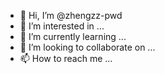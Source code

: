 - 👋 Hi, I’m @zhengzz-pwd
- 👀 I’m interested in ...
- 🌱 I’m currently learning ...
- 💞️ I’m looking to collaborate on ...
- 📫 How to reach me ...

<!---
zhengzz-pwd/zhengzz-pwd is a ✨ special ✨ repository because its `README.md` (this file) appears on your GitHub profile.
You can click the Preview link to take a look at your changes.
--->
